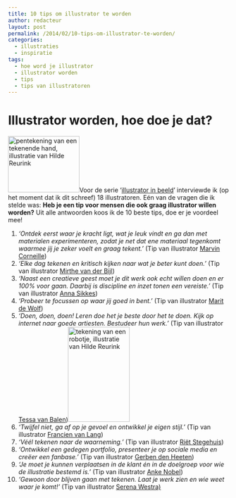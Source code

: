 ```yaml
---
title: 10 tips om illustrator te worden
author: redacteur
layout: post
permalink: /2014/02/10-tips-om-illustrator-te-worden/
categories:
  - illustraties
  - inspiratie
tags:
  - hoe word je illustrator
  - illustrator worden
  - tips
  - tips van illustratoren
---
```

# Illustrator worden, hoe doe je dat?

<img class="alignleft  wp-image-5638" title="tip om illustrator te worden: heel erg veel tekenen!" src="/wordpress/wp-content/uploads/2014/02/hand_penseel.jpg" alt="pentekening van een tekenende hand, illustratie van Hilde Reurink" width="162" height="128" />Voor de serie ‘<a title="serie interviews met illustratoren op de Schildertuin weblog" href="/wordpress/category/illustrator-in-beeld/" target="_blank">illustrator in beeld</a>’ interviewde ik (op het moment dat ik dit schreef) 18 illustratoren. Eén van de vragen die ik stelde was: **Heb je een tip voor mensen die ook graag illustrator willen worden?** Uit alle antwoorden koos ik de 10 beste tips, doe er je voordeel mee!

  1. *&#8216;Ontdek eerst waar je kracht ligt, wat je leuk vindt en ga dan met materialen experimenteren, zodat je net dat ene materiaal tegenkomt waarmee jij je zeker voelt en graag tekent.&#8217;* (Tip van illustrator <a title="Interview met illustrator Marvin Corneille" href="/wordpress/2014/01/interview-met-illustrator-marvin-corneille/" target="_blank">Marvin Corneille</a>)
  2. *&#8216;Elke dag tekenen en kritisch kijken naar wat je beter kunt doen.&#8217;* (Tip van illustrator <a title="Interview met illustrator Mirthe van der Bijl" href="/wordpress/2013/12/interview-met-illustrator-mirthe-van-der-bijl/" target="_blank">Mirthe van der Bijl</a>)
  3. *&#8216;Naast een creatieve geest moet je dit werk ook echt willen doen en er 100% voor gaan. Daarbij is discipline en inzet tonen een vereiste.&#8217;* (Tip van illustrator <a title="Interview met illustrator Anna Sikkes" href="/wordpress/2013/12/interview-met-illustrator-anna-sikkes/" target="_blank">Anna Sikkes</a>)
  4. *&#8216;Probeer te focussen op waar jij goed in bent.&#8217;* (Tip van illustrator <a title="Interview met illustrator Marit de Wolf" href="/wordpress/2013/12/interview-met-illustrator-marit-de-wolf/" target="_blank">Marit de Wolf</a>)
  5. *&#8216;Doen, doen, doen! Leren doe het je beste door het te doen. Kijk op internet naar goede artiesten. Bestudeer hun werk.&#8217;* (Tip van illustrator <a title="Interview met illustrator Tessa van Balen" href="/wordpress/2013/11/interview-met-illustrator-tessa-van-balen/" target="_blank">Tessa van Balen</a>)<img class="alignright  wp-image-5676" title="tip om illustrator te worden: kopieer geen werk van anderen als een robot, maar laat je inspireren en gebruik het op jouw authentieke manier" src="/wordpress/wp-content/uploads/2014/02/robotje.jpg" alt="tekening van een robotje, illustratie van Hilde Reurink" width="140" height="216" />
  6. *&#8216;Twijfel niet, ga af op je gevoel en ontwikkel je eigen stijl.&#8217;* (Tip van illustrator <a title="Interview met illustrator Francien van Lang" href="/wordpress/2014/01/interview-met-illustrator-francien-van-lang/" target="_blank">Francien van Lang</a>)
  7. *&#8216;Véél tekenen naar de waarneming.&#8217;* (Tip van illustrator <a title="Interview met illustrator Riët Stegehuis" href="/wordpress/2013/10/interview-met-illustrator-riet-stegehuis/" target="_blank">Riët Stegehuis</a>)
  8. *&#8216;Ontwikkel een gedegen portfolio, presenteer je op sociale media en creëer een fanbase.&#8217;* (Tip van illustrator <a title="Interview met illustrator Gerben den Heeten" href="/wordpress/2014/01/interview-met-illustrator-gerben-den-heeten/" target="_blank">Gerben den Heeten</a>)
  9. *&#8216;Je moet je kunnen verplaatsen in de klant én in de doelgroep voor wie de illustratie bestemd is.&#8217;* (Tip van illustrator <a title="Interview met illustrator Anke Nobel" href="/wordpress/2013/10/interview-met-illustrator-anke-nobel/" target="_blank">Anke Nobel</a>)
 10. *&#8216;Gewoon door blijven gaan met tekenen. Laat je werk zien en wie weet waar je komt!&#8217;* (Tip van illustrator <a title="Interview met illustrator Serena Westra" href="/wordpress/2013/10/interview-met-illustrator-serena-westra/" target="_blank">Serena Westra)</a>
